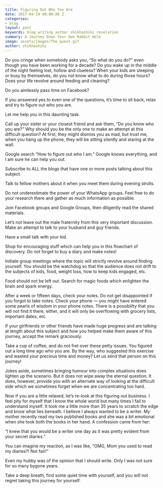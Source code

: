 ```yaml
---
title: Figuring Out Who You Are
date: 2017-04-19 00:00:00 Z
categories:
- blog
layout: post
keywords: blog writing author shikhashikz revelation
summary: A Journey Down Your Own Rabbit Hole
image: assets/images/The_quest.gif
author: shikhashikz
---
```


Do you cringe when somebody asks you, “So what do you do?” even though you have been working for a decade? Do you wake up in the middle of the night feeling lost, hollow and clueless? When your kids are sleeping or busy by themselves, do you not know what to do during those hours? Does your life revolve around feeding and cleaning?

Do you aimlessly pass time on Facebook?

If you answered yes to even one of the questions, it’s time to sit back, relax and try to figure out who you are.

Let me help you in this daunting task.

Call up your sister or your closest friend and ask them, “Do you know who you are?” Why should you be the only one to make an attempt at this difficult question? At first, they might dismiss you as mad, but trust me, when you hang up the phone, they will be sitting silently and staring at the wall.

Google search “How to figure out who I am.” Google knows everything, and I am sure he can help you out.

Subscribe to ALL the blogs that have one or more posts talking about this subject.

Talk to fellow mothers about it when you meet them during evening strolls.

Do not underestimate the power of your WhatsApp groups. Feel free to do your research there and gather as much information as possible.

Join Facebook groups and Google Groups, then diligently read the shared materials.

Let’s not leave out the male fraternity from this very important discussion. Make an attempt to talk to your husband and guy friends.

Have a small talk with your kid.

Shop for encouraging stuff which can help you in this flowchart of discovery. Do not forget to buy a diary and make notes!

Initiate group meetings where the topic will strictly revolve around finding yourself. You should be the watchdog so that the audience does not drift to the subjects of kids, food, weight loss, how to keep kids engaged, etc.

Food should not be left out. Search for magic foods which enlighten the brain and spark energy.

After a week or fifteen days, check your notes. Do not get disappointed if you forgot to take notes. Check your phone — you might have entered some pearls of wisdom in your phone notes. There is a possibility that you will not find it there, either, and it will only be overflowing with grocery lists, important dates, etc.

If your girlfriends or other friends have made huge progress and are talking at length about this subject and how you helped make them aware of this journey, accept the remark graciously.

Take a cup of coffee, and do not fret over these petty issues. You figured out a long time ago who you are. By the way, who suggested this exercise and wasted your precious time and money? Let us send that person on this journey!

Jokes aside, sometimes bringing humour into complex situations does lighten up the scenario. But it does not wipe away the eternal question. It does, however, provide you with an alternate way of looking at the difficult side which we sometimes forget when we are concentrating too hard.

Now if you are a little relaxed, let’s re-look at this figuring out business. I feel pity for myself that I know the whole world but many times I fail to understand myself. It took me a little more than 35 years to scratch the edge and know what lies beneath. I believe I always wanted to be a writer. My mother recently read my two published books and she was a bit emotional when she took both the books in her hand. A confession came from her:

“I knew that you would be a writer one day as it was pretty evident from your secret diaries.”

You can imagine my reaction, as I was like, “OMG, Mom you used to read my diaries?! Not fair!”

Even my hubby was of the opinion that I should write. Only I was not sure for so many bygone years.

Take a deep breath, find some quiet time with yourself, and you will not regret taking this journey for yourself.

